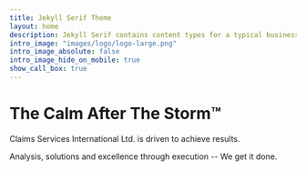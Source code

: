 ```yaml
---
title: Jekyll Serif Theme
layout: home
description: Jekyll Serif contains content types for a typical business website. The theme is fully responsive, blazing fast and artfully illustrated.
intro_image: "images/logo/logo-large.png"
intro_image_absolute: false
intro_image_hide_on_mobile: true
show_call_box: true
---
```


# The Calm After The Storm™

Claims Services International Ltd. is driven to achieve results.  


Analysis, solutions and excellence through execution -- We get it done.
